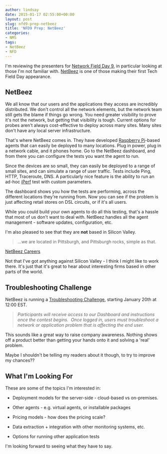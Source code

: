 ```yaml
---
author: lindsay
date: 2015-01-17 02:55:00+00:00
layout: post
slug: nfd9-prep-netbeez
title: 'NFD9 Prep: NetBeez'
categories:
- NMS
tags:
- NetBeez
- NFD
---
```


I'm reviewing the presenters for [Network Field Day 9](http://techfieldday.com/events/nfd9), in particular looking at those I'm not familiar with. [NetBeez](http://netbeez.net/) is one of those making their first Tech Field Day appearance.



## NetBeez



We all know that our users and the applications they access are incredibly distributed. We don't control all the network elements, but the network team still gets the blame if things go wrong. You need greater visibility to prove it's not the network, but getting that visibility is tough. Current options for probes aren't always cost-effective to deploy across many sites. Many sites don't have any local server infrastructure.

That's where NetBeez comes in. They have developed [Raspberry Pi](http://www.raspberrypi.org)-based agents that can easily be deployed to many locations. Plug in power, plug in a network cable, and it phones home. Go to the NetBeez dashboard, and from there you can configure the tests you want the agent to run.

Since the devices are so small, they can easily be deployed to a range of small sites, and can simulate a range of user traffic. Tests include Ping, HTTP, Traceroute, DNS. A particularly nice feature is the ability to run an ad-hoc [iPerf](https://iperf.fr) test with custom parameters.

The dashboard shows you how the tests are performing, across the different locations they're running from. Now you can see if the problem is just affecting retail stores on DSL circuits, or if it's all users.

While you could build your own agents to do all this testing, that's a hassle that most of us don't want to deal with. NetBeez handles all the agent management - software updates, configuration, etc.

I'm also pleased to see that they are **not** based in Silicon Valley.



> ...we are located in Pittsburgh, and Pittsburgh rocks, simple as that.



[NetBeez Careers](http://netbeez.net/careers/)

Not that I've got anything against Silicon Valley - I think I might like to work there. It's just that it's great to hear about interesting firms based in other parts of the world.



## Troubleshooting Challenge



NetBeez is running a [Troubleshooting Challenge](http://netbeez.net/the-great-troubleshooting-challenge/?utm_source=NetBeez&utm_medium=LearnMoreTab&utm_content=HaveWhatItTakes?&utm_campaign=Troubleshooting%20Challenge), starting January 20th at 12:00 EST.



> _Participants will receive access to our Dashboard and instructions once the contest begins.  Once logged in, users must troubleshoot a network or application problem that is affecting the end user._


This sounds like a great way to raise company awareness. Nothing shows off a product better than getting your hands onto it and solving a 'real' problem.

Maybe I shouldn't be telling my readers about it though, to try to improve my chances??



## What I'm Looking For



These are some of the topics I'm interested in:




    
  * Deployment models for the server-side - cloud-based vs on-premises.

    
  * Other agents - e.g. virtual agents, or installable packages

    
  * Pricing models - how does the pricing scale?

    
  * Data extraction + integration with other monitoring systems, etc.

    
  * Options for running other application tests



I'm looking forward to seeing what they have to say.
